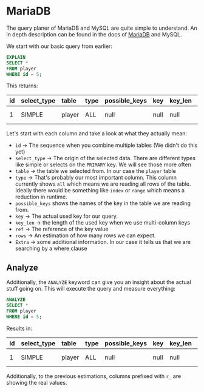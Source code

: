 # MariaDB

The query planer of MariaDB and MySQL are quite simple to understand. An in depth description can be found in the 
docs of [MariaDB](https://mariadb.com/kb/en/explain/) and MySQL.

We start with our basic query from earlier:

```sql
EXPLAIN
SELECT *
FROM player
WHERE id = 5;
```

This returns:


| id  | select\_type | table  | type | possible\_keys | key  | key\_len | ref  | rows | Extra       |
|:----|:-------------|:-------|:-----|:---------------|:-----|:---------|:-----|:-----|:------------|
| 1   | SIMPLE       | player | ALL  | null           | null | null     | null | 10   | Using where |

Let's start with each column and take a look at what they actually mean:

- `id` -> The sequence when you combine multiple tables (We didn't do this yet)
- `select_type` -> The origin of the selected data. There are different types like simple or selects on the 
  `PRIMARY` key. We will see those more often
- `table` -> the table we selected from. In our case the `player` table
- `type` -> That's probably our most important column. This column currently shows `all` which means we are reading 
  all rows of the table. Ideally there would be something like `index` or `range` which means a reduction in runtime.
- `possible_keys` shows the names of the key in the table we are reading from.
- `key` ->  The actual used key for our query.
- `key_len` -> the length of the used key when we use multi-column keys
- `ref` -> The reference of the key value
- `rows` -> An estimation of how many rows we can expect.
- `Extra` -> some additional information. In our case it tells us that we are searching by a where clause 

## Analyze

Additionally, the `ANALYZE` keyword can give you an insight about the actual stuff going on. This will execute the 
query and measure everything:

```sql
ANALYZE
SELECT *
FROM player
WHERE id = 5;
```

Results in:

| id  | select\_type | table  | type | possible\_keys | key  | key\_len | ref  | rows | r\_rows | filtered | r\_filtered | Extra       |
|:----|:-------------|:-------|:-----|:---------------|:-----|:---------|:-----|:-----|:--------|:---------|:------------|:------------|
| 1   | SIMPLE       | player | ALL  | null           | null | null     | null | 10   | 10.00   | 100      | 10          | Using where |

Additionally, to the previous estimations, columns prefixed with `r_` are showing the real values.
